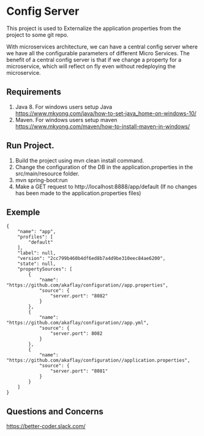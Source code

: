 # Config Server

This project is used to Externalize the application properties from the project to some git repo.

With microservices architecture, we can have a central config server where we have all the configurable parameters of different Micro Services. The benefit of a central config server is that if we change a property for a microservice, which will reflect on fly even without redeploying the microservice.


## Requirements
1. Java 8. For windows users setup Java https://www.mkyong.com/java/how-to-set-java_home-on-windows-10/
2. Maven. For windows users setup maven https://www.mkyong.com/maven/how-to-install-maven-in-windows/

## Run Project.
1. Build the project using mvn clean install command.
2. Change the configuration of the DB in the application.properties in the src/main/resource folder.
3. mvn spring-boot:run
4. Make a GET request to http://localhost:8888/app/default (If no changes has been made to the application.properties files)

## Exemple
```
{
    "name": "app",
    "profiles": [
        "default"
    ],
    "label": null,
    "version": "2cc799b460b4df6ed8b7a4d9be310eec84ae6200",
    "state": null,
    "propertySources": [
        {
            "name": "https://github.com/akaflay/configuration//app.properties",
            "source": {
                "server.port": "8082"
            }
        },
        {
            "name": "https://github.com/akaflay/configuration//app.yml",
            "source": {
                "server.port": 8082
            }
        },
        {
            "name": "https://github.com/akaflay/configuration//application.properties",
            "source": {
                "server.port": "8081"
            }
        }
    ]
}
```
## Questions and Concerns
https://better-coder.slack.com/
